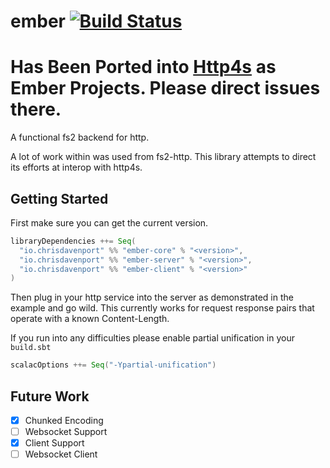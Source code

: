 # ember [![Build Status](https://travis-ci.org/ChristopherDavenport/ember.svg?branch=master)](https://travis-ci.org/ChristopherDavenport/ember)

# Has Been Ported into [Http4s](https://github.com/http4s/http4s) as Ember Projects. Please direct issues there.

A functional fs2 backend for http.

A lot of work within was used from fs2-http.
This library attempts to direct its efforts at interop with http4s.

## Getting Started

First make sure you can get the current version.

```scala
libraryDependencies ++= Seq(
  "io.chrisdavenport" %% "ember-core" % "<version>",
  "io.chrisdavenport" %% "ember-server" % "<version>",
  "io.chrisdavenport" %% "ember-client" % "<version>"
)
```

Then plug in your http service into the server as demonstrated in the example and go wild.
This currently works for request response pairs that operate with a known Content-Length.

If you run into any difficulties please enable partial unification in your `build.sbt`

```scala
scalacOptions ++= Seq("-Ypartial-unification")
```

## Future Work

- [x] Chunked Encoding
- [ ] Websocket Support
- [x] Client Support
- [ ] Websocket Client
